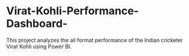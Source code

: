 # Virat-Kohli-Performance-Dashboard-
This project analyzes the all format performance of the Indian cricketer Virat Kohli using Power BI.


